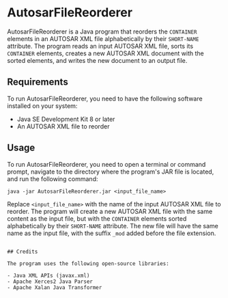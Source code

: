 # AutosarFileReorderer

AutosarFileReorderer is a Java program that reorders the `CONTAINER` elements in an AUTOSAR XML file alphabetically by their `SHORT-NAME` attribute. The program reads an input AUTOSAR XML file, sorts its `CONTAINER` elements, creates a new AUTOSAR XML document with the sorted elements, and writes the new document to an output file.

## Requirements

To run AutosarFileReorderer, you need to have the following software installed on your system:

- Java SE Development Kit 8 or later
- An AUTOSAR XML file to reorder

## Usage

To run AutosarFileReorderer, you need to open a terminal or command prompt, navigate to the directory where the program's JAR file is located, and run the following command:

```
java -jar AutosarFileReorderer.jar <input_file_name>
```

Replace `<input_file_name>` with the name of the input AUTOSAR XML file to reorder. The program will create a new AUTOSAR XML file with the same content as the input file, but with the `CONTAINER` elements sorted alphabetically by their `SHORT-NAME` attribute. The new file will have the same name as the input file, with the suffix `_mod` added before the file extension.

```

## Credits

The program uses the following open-source libraries:

- Java XML APIs (javax.xml)
- Apache Xerces2 Java Parser
- Apache Xalan Java Transformer
